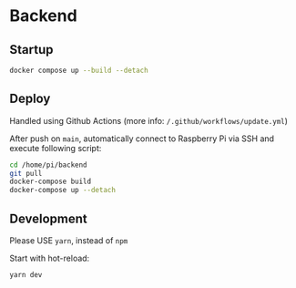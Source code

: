 # Backend

## Startup

```bash
docker compose up --build --detach
```

## Deploy

Handled using Github Actions (more info: `/.github/workflows/update.yml`)

After push on `main`, automatically connect to Raspberry Pi via SSH and execute following script:

```bash
cd /home/pi/backend
git pull
docker-compose build
docker-compose up --detach
```

## Development

Please USE `yarn`, instead of `npm`

Start with hot-reload:

```bash
yarn dev
```
